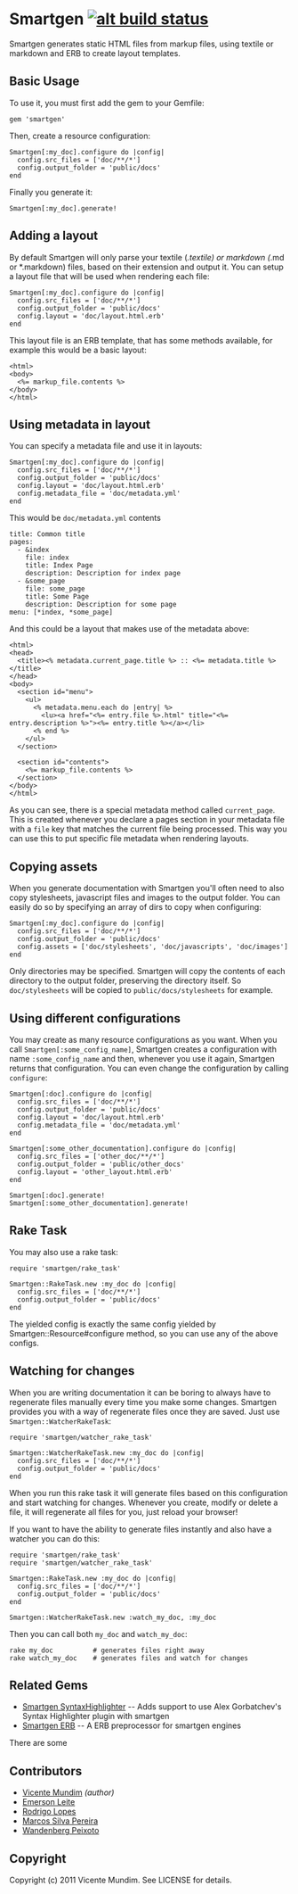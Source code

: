 # Smartgen  [![alt build status][1]][2]

[1]: https://secure.travis-ci.org/smartgen/smartgen.png
[2]: http://travis-ci.org/#!/smartgen/smartgen

Smartgen generates static HTML files from markup files, using textile or markdown and ERB to create layout templates.

## Basic Usage

To use it, you must first add the gem to your Gemfile:

    gem 'smartgen'

Then, create a resource configuration:

    Smartgen[:my_doc].configure do |config|
      config.src_files = ['doc/**/*']
      config.output_folder = 'public/docs'
    end

Finally you generate it:

    Smartgen[:my_doc].generate!

## Adding a layout

By default Smartgen will only parse your textile (*.textile) or markdown (*.md or *.markdown) files, based on their extension and output it. You can setup a layout file that will be used when rendering each file:

    Smartgen[:my_doc].configure do |config|
      config.src_files = ['doc/**/*']
      config.output_folder = 'public/docs'
      config.layout = 'doc/layout.html.erb'
    end

This layout file is an ERB template, that has some methods available, for example this would be a basic layout:

    <html>
    <body>
      <%= markup_file.contents %>
    </body>
    </html>

## Using metadata in layout

You can specify a metadata file and use it in layouts:

    Smartgen[:my_doc].configure do |config|
      config.src_files = ['doc/**/*']
      config.output_folder = 'public/docs'
      config.layout = 'doc/layout.html.erb'
      config.metadata_file = 'doc/metadata.yml'
    end

This would be `doc/metadata.yml` contents

    title: Common title
    pages:
      - &index
        file: index
        title: Index Page
        description: Description for index page
      - &some_page
        file: some_page
        title: Some Page
        description: Description for some page
    menu: [*index, *some_page]

And this could be a layout that makes use of the metadata above:

    <html>
    <head>
      <title><% metadata.current_page.title %> :: <%= metadata.title %></title>
    </head>
    <body>
      <section id="menu">
        <ul>
          <% metadata.menu.each do |entry| %>
            <lu><a href="<%= entry.file %>.html" title="<%= entry.description %>"><%= entry.title %></a></li>
          <% end %>
        </ul>
      </section>

      <section id="contents">
        <%= markup_file.contents %>
      </section>
    </body>
    </html>

As you can see, there is a special metadata method called `current_page`. This is created whenever you declare a pages section in your metadata file with a `file` key that matches the current file being processed. This way you can use this to put specific file metadata when rendering layouts.

## Copying assets

When you generate documentation with Smartgen you'll often need to also copy stylesheets, javascript files and images to the output folder. You can easily do so by specifying an array of dirs to copy when configuring:

    Smartgen[:my_doc].configure do |config|
      config.src_files = ['doc/**/*']
      config.output_folder = 'public/docs'
      config.assets = ['doc/stylesheets', 'doc/javascripts', 'doc/images']
    end

Only directories may be specified. Smartgen will copy the contents of each directory to the output folder, preserving the directory itself. So `doc/stylesheets` will be copied to `public/docs/stylesheets` for example.

## Using different configurations

You may create as many resource configurations as you want. When you call `Smartgen[:some_config_name]`, Smartgen creates a configuration with name `:some_config_name` and then, whenever you use it again, Smartgen returns that configuration. You can even change the configuration by calling `configure`:

    Smartgen[:doc].configure do |config|
      config.src_files = ['doc/**/*']
      config.output_folder = 'public/docs'
      config.layout = 'doc/layout.html.erb'
      config.metadata_file = 'doc/metadata.yml'
    end

    Smartgen[:some_other_documentation].configure do |config|
      config.src_files = ['other_doc/**/*']
      config.output_folder = 'public/other_docs'
      config.layout = 'other_layout.html.erb'
    end

    Smartgen[:doc].generate!
    Smartgen[:some_other_documentation].generate!

## Rake Task

You may also use a rake task:

    require 'smartgen/rake_task'

    Smartgen::RakeTask.new :my_doc do |config|
      config.src_files = ['doc/**/*']
      config.output_folder = 'public/docs'
    end

The yielded config is exactly the same config yielded by Smartgen::Resource#configure method, so you can use any of the above configs.

## Watching for changes

When you are writing documentation it can be boring to always have to regenerate files manually every time you make some changes. Smartgen provides you with a way of regenerate files once they are saved. Just use `Smartgen::WatcherRakeTask`:

    require 'smartgen/watcher_rake_task'
    
    Smartgen::WatcherRakeTask.new :my_doc do |config|
      config.src_files = ['doc/**/*']
      config.output_folder = 'public/docs'
    end

When you run this rake task it will generate files based on this configuration and start watching for changes. Whenever you create, modify or delete a file, it will regenerate all files for you, just reload your browser!

If you want to have the ability to generate files instantly and also have a watcher you can do this:

    require 'smartgen/rake_task'
    require 'smartgen/watcher_rake_task'
    
    Smartgen::RakeTask.new :my_doc do |config|
      config.src_files = ['doc/**/*']
      config.output_folder = 'public/docs'
    end
    
    Smartgen::WatcherRakeTask.new :watch_my_doc, :my_doc

Then you can call both `my_doc` and `watch_my_doc`:

    rake my_doc          # generates files right away
    rake watch_my_doc    # generates files and watch for changes

## Related Gems

* [Smartgen SyntaxHighlighter](http://github.com/smartgen/smartgen_syntaxhighlighter) -- Adds support to use Alex Gorbatchev's Syntax Highlighter plugin with smartgen
* [Smartgen ERB](http://github.com/smartgen/smartgen_erb) -- A ERB preprocessor for smartgen engines

There are some

## Contributors

* [Vicente Mundim](http://github.com/vicentemundim) _(author)_
* [Emerson Leite](http://github.com/emerleite)
* [Rodrigo Lopes](http://github.com/rodvlopes)
* [Marcos Silva Pereira](http://github.com/marcospereira)
* [Wandenberg Peixoto](http://github.com/wandenberg)

## Copyright

Copyright (c) 2011 Vicente Mundim. See LICENSE for details.
